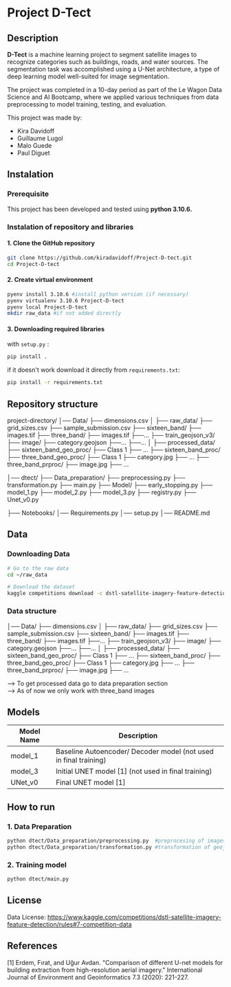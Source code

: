 # Project D-Tect
## Description

**D-Tect** is a machine learning project to segment satellite images to recognize categories such as buildings, roads, and water sources. The segmentation task was accomplished using a U-Net architecture, a type of deep learning model well-suited for image segmentation.

The project was completed in a 10-day period as part of the Le Wagon Data Science and AI Bootcamp, where we applied various techniques from data preprocessing to model training, testing, and evaluation.

This project was made by:
- Kira Davidoff
- Guillaume Lugol
- Malo Guede
- Paul Diguet



## Instalation

### Prerequisite

This project has been developed and tested using **python 3.10.6.**

### Instalation of repository and libraries

#### 1. Clone the GitHub repository
```bash
git clone https://github.com/kiradavidoff/Project-D-tect.git
cd Project-D-tect
```

#### 2. Create virtual environment

```bash
pyenv install 3.10.6 #install python version (if necessary)
pyenv virtualenv 3.10.6 Project-D-tect
pyenv local Project-D-tect
mkdir raw_data #if not added directly
```

#### 3. Downloading required libraries

with `setup.py` :

```bash
pip install .
```
if it doesn't work download it directly from `requirements.txt`:
```bash
pip install -r requirements.txt
```



## Repository structure
project-directory/
│── Data/
    ├── dimensions.csv
│   ├── raw_data/
        ├── grid_sizes.csv
        ├── sample_submission.csv
        ├── sixteen_band/
            ├── images.tif
        ├── three_band/
            ├── images.tif
            ├──... 
        ├── train_geojson_v3/
            ├── image/
                ├── category.geojson
                ├──...
            ├──...
│   ├── processed_data/
        ├── sixteen_band_geo_proc/
            ├── Class 1
            ├── ...
        ├── sixteen_band_proc/
        ├── three_band_geo_proc/
            ├── Class 1
                ├── category.jpg
            ├── ...
        ├── three_band_prproc/
            ├── image.jpg
            ├──  ...
       
│── dtect/
    ├── Data_preparation/
        ├── preprocessing.py
        ├── transformation.py
    ├── main.py
    ├── Model/
        ├── early_stopping.py
        ├── model_1.py
        ├── model_2.py
        ├── model_3.py
        ├── registry.py
        ├── Unet_v0.py
        
├── Notebooks/
│── Requirements.py
│── setup.py
│── README.md


## Data

### Downloading Data

```bash
# Go to the raw data
cd ~/raw_data

# Download the dataset 
kaggle competitions download -c dstl-satellite-imagery-feature-detection #assuming kaggle API already sorted

```

### Data structure

│── Data/
    ├── dimensions.csv
│   ├── raw_data/
        ├── grid_sizes.csv
        ├── sample_submission.csv
        ├── sixteen_band/
            ├── images.tif
        ├── three_band/
            ├── images.tif
            ├──... 
        ├── train_geojson_v3/
            ├── image/
                ├── category.geojson
                ├──...
            ├──...
│   ├── processed_data/ 
        ├── sixteen_band_geo_proc/
            ├── Class 1
            ├── ...
        ├── sixteen_band_proc/
        ├── three_band_geo_proc/
            ├── Class 1
                ├── category.jpg
            ├── ...
        ├── three_band_prproc/
            ├── image.jpg
            ├──  ...

--> To get processed data go to data preparation section \
--> As of now we only work with three_band images 

## Models
| Model Name | Description |
|----------|----------|
| model_1   |Baseline Autoencoder/ Decoder model (not used in final training) | 
| model_3  | Initial UNET model [1] (not used in final training)  | 
| UNet_v0  | Final UNET model [1] |



## How to run

### 1. Data Preparation

``` bash
python dtect/Data_preparation/preprocessing.py  #preprocesing of images
python dtect/Data_preparation/transformation.py #transformation of geojson
```

### 2. Training model 

``` bash
python dtect/main.py
```

## License

Data License:  https://www.kaggle.com/competitions/dstl-satellite-imagery-feature-detection/rules#7-competition-data 

## References
[1] Erdem, Fırat, and Uğur Avdan. "Comparison of different U-net models for building extraction from high-resolution aerial imagery." International Journal of Environment and Geoinformatics 7.3 (2020): 221-227.

